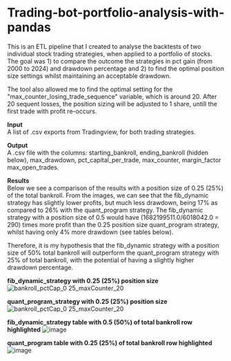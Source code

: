 ﻿# Trading-bot-portfolio-analysis-with-pandas

This is an ETL pipeline that I created to analyse the backtests of two individual stock trading strategies, when applied to a portfolio of stocks. The goal was 1) to compare the outcome the strategies in pct gain (from 2000 to 2024) and drawdown percentage and 2) to find the optimal position size settings whilst maintaining an acceptable drawdown.

The tool also allowed me to find the optimal setting for the "max_counter_losing_trade_sequence" variable, which is around 20. After 20 sequent losses, the position sizing will be adjusted to 1 share, untill the first trade with profit re-occurs.


**Input**  
A list of .csv exports from Tradingview, for both trading strategies.


**Output**  
A .csv file with the columns: starting_bankroll, ending_bankroll (hidden below), max_drawdown, pct_capital_per_trade, max_counter, margin_factor	max_open_trades.


**Results**  
Below we see a comparison of the results with a position size of 0.25 (25%) of the total bankroll. From the images, we can see that the fib_dynamic strategy has slightly lower profits, but much less drawdown, being 17% as compared to 26% with the quant_program strategy. The fib_dynamic strategy with a position size of 0.5 would have (1682199511.0/6018042.0 = 290) times more profit than the 0.25 position size quant_program strategy, whilst having only 4% more drawdown (see tables below).

Therefore, it is my hypothesis that the fib_dynamic strategy with a position size of 50% total bankroll will outperform the quant_program strategy with 25% of total bankroll, with the potential of having a slightly higher drawdown percentage.

**fib_dynamic_strategy with 0.25 (25%) position size**
![bankroll_pctCap_0 25_maxCounter_20](https://github.com/user-attachments/assets/bc8b866c-20d8-492c-99a9-dde17930e8f4)

**quant_program_strategy with 0.25 (25%) position size**
![bankroll_pctCap_0 25_maxCounter_20](https://github.com/user-attachments/assets/cc746b4d-83e0-406c-b98e-d2f031b3ea1a)

**fib_dynamic_strategy table with 0.5 (50%) of total bankroll row highlighted**
![image](https://github.com/user-attachments/assets/f4e98f61-5e3c-4457-a95d-7df7ba609a90)

**quant_program table with 0.25 (25%) of total bankroll row highlighted**
![image](https://github.com/user-attachments/assets/0f1ca197-6370-42a2-8878-3b28da520438)

